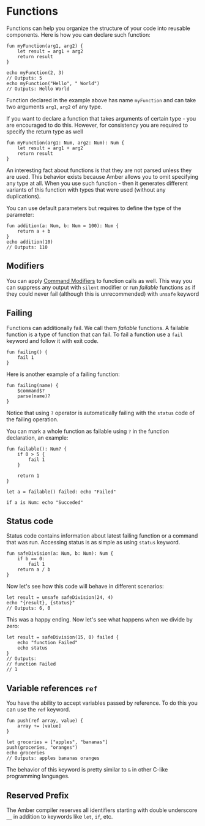# Functions

Functions can help you organize the structure of your code into reusable components. Here is how you can declare such function:

```ab
fun myFunction(arg1, arg2) {
	let result = arg1 + arg2
	return result
}

echo myFunction(2, 3)
// Outputs: 5
echo myFunction("Hello", " World")
// Outputs: Hello World
```

Function declared in the example above has name `myFunction` and can take two arguments `arg1`, `arg2` of any type.

If you want to declare a function that takes arguments of certain type - you are encouraged to do this. However, for consistency you are required to specify the return type as well

```ab
fun myFunction(arg1: Num, arg2: Num): Num {
	let result = arg1 + arg2
	return result
}
```

An interesting fact about functions is that they are not parsed unless they are used. This behavior exists because Amber allows you to omit specifying any type at all. When you use such function - then it generates different variants of this function with types that were used (without any duplications).

You can use default parameters but requires to define the type of the parameter:

```ab
fun addition(a: Num, b: Num = 100): Num {
    return a + b
}
echo addition(10)
// Outputs: 110
```

## Modifiers

You can apply [Command Modifiers](/basic_syntax/commands) to function calls as well. This way you can suppress any output with `silent` modifier or run _failable_ functions as if they could never fail (although this is unrecommended) with `unsafe` keyword

## Failing

Functions can additionally fail. We call them _failable_ functions. A failable function is a type of function that can fail. To fail a function use a `fail` keyword and follow it with exit code.

```ab
fun failing() {
	fail 1
}
```

Here is another example of a failing function:

```ab
fun failing(name) {
	$command$?
	parse(name)?
}
```

Notice that using `?` operator is automatically failing with the `status` code of the failing operation.

You can mark a whole function as failable using `?` in the function declaration, an example:

```ab
fun failable(): Num? {
    if 0 > 5 {
        fail 1
    }

    return 1
}

let a = failable() failed: echo "Failed"

if a is Num: echo "Succeded"
```

## Status code

Status code contains information about latest failing function or a command that was run. Accessing status is as simple as using `status` keyword.

```ab
fun safeDivision(a: Num, b: Num): Num {
	if b == 0:
		fail 1
	return a / b
}
```

Now let's see how this code will behave in different scenarios:

```ab
let result = unsafe safeDivision(24, 4)
echo "{result}, {status}"
// Outputs: 6, 0
```
This was a happy ending. Now let's see what happens when we divide by zero:

```ab
let result = safeDivision(15, 0) failed {
	echo "function Failed"
	echo status
}
// Outputs:
// function Failed
// 1
```

## Variable references `ref`

You have the ability to accept variables passed by reference. To  do this you can use the `ref` keyword.

```ab
fun push(ref array, value) {
	array += [value]
}

let groceries = ["apples", "bananas"]
push(groceries, "oranges")
echo groceries
// Outputs: apples bananas oranges
```

The behavior of this keyword is pretty similar to `&` in other C-like programming languages.

## Reserved Prefix
The Amber compiler reserves all identifiers starting with double underscore `__` in addition to keywords like `let`, `if`, etc.
